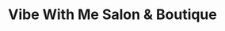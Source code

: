 ---
title: "Vibe With Me Salon & Boutique"
url: /harrison/vibe-with-me-salon-and-boutique/
shop: beauty
---